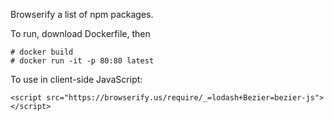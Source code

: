 Browserify a list of npm packages.

To run, download Dockerfile, then

```
# docker build
# docker run -it -p 80:80 latest
```

To use in client-side JavaScript:

```
<script src="https://browserify.us/require/_=lodash+Bezier=bezier-js"></script>
```
